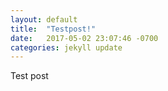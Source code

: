 ```yaml
---
layout: default
title:  "Testpost!"
date:   2017-05-02 23:07:46 -0700
categories: jekyll update
---
```

Test post

